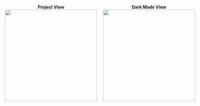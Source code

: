 
<p align="center">
  <div style="display: flex; justify-content: center; align-items: center;">
    <div style="margin-right: 20px; text-align: center;">
      <b> Project View </b><br>
      <img src="https://github.com/user-attachments/assets/fd5c0f34-2708-43ad-987b-fa8d67cdd3e7" width="300"/>
    </div>
    <div style="text-align: center;">
      <b> Dark Mode View </b><br>
      <img src="https://github.com/user-attachments/assets/7fb3eab8-2b97-47c3-8b28-df54b79f9a59" width="300" />
    </div>
  </div>
</p>
